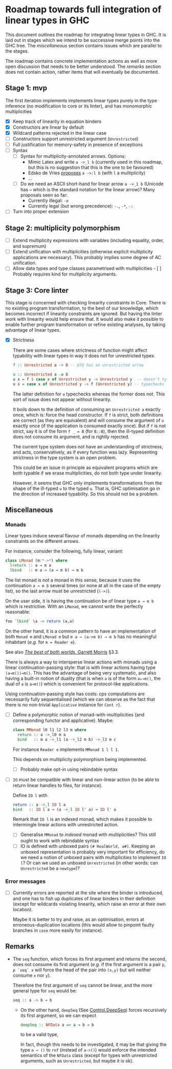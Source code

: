 Roadmap towards full integration of linear types in GHC
=======================================================

This document outlines the roadmap for integrating linear types in
GHC. It is laid out in stages which we intend to be successive merge
points into the GHC tree. The _miscellaneous_ section contains issues
which are parallel to the stages.

The roadmap contains concrete implementation actions as well as more
open discussion that needs to be better understood. The _remarks_
section does not contain action, rather items that will eventually be
documented.

Stage 1: mvp
------------

The first iteration implements implements linear types purely in the
type inference (no modification to core or its linter), and has
monomorphic multiplicities

- [x] Keep track of linearity in equation binders
- [x] Constructors are linear by default
- [x] Wildcard patterns rejected in the linear case
- [ ] Constructors support unrestricted argument (`Unrestricted`)
- [ ] Full justification for memory-safety in presence of exceptions
- [ ] Syntax
    - [ ] Syntax for multiplicity-annotated arrows. Options:
        - Mimic Latex and write `a ->_l b` (currently used in this
          roadmap, but this is no suggestion that this is the one to
          be favoured)
        - Edsko de Vries [proposes][edsko-blog] `a ->:l b` (with `l` a
          multiplicity)
        - …
    - [ ] Do we need an ASCII short-hand for linear arrow `a ->_1 b`
         (Unicode has `⊸` which is the standard notation for the
         linear arrow)? Many proposals seen so far:
        - Currently illegal: `-o`
        - Currently legal (but wrong precedence): `-.`, `-*`, `-:`
- [ ] Turn into proper extension

Stage 2: multiplicity polymorphism
----------------------------------

- [ ] Extend multiplicity expressions with variables (including
      equality, order, and supremum)
- [ ] Extend unification with multiplicities (otherwise explicit
      multiplicity applications are necessary). This probably implies
      some degree of AC unification.
- [ ] Allow data types and type classes parametrised with
      multiplicities
      - [ ] Probably requires kind for multiplicity arguments.

Stage 3: Core linter
--------------------

This stage is concerned with checking linearity constraints in
Core. There is no existing program transformation, to the best of our
knowledge, which becomes incorrect if linearity constraints are
ignored. But having the linter work with linearity would help ensure
that. It would also make it possible to enable further program
transformation or refine existing analyses, by taking advantage of
linear types.

- [x] Strictness

  There are some cases where strictness of function might affect
  typability with linear types in way it does not for unrestricted
  types.

  ```haskell
  f :: Unrestricted a -> B -- @f@ has an unrestricted arrow

  u :: Unrestricted a -o B
  u x = f $ case x of Unrestricted y -> Unrestricted y  -- doesn't typecheck
  u x = case x of Unrestricted y -> f (Unrestricted y) -- typechecks
  ```

  The latter definition for `u` typechecks whereas the former does
  not. This sort of issue does not appear without linearity.

  It boils down to the definition of consuming an `Unrestricted a`
  exactly once, which is: force the head constructor. If `f` is
  strict, both definitions are correct (as they are equivalent) and
  will consume the argument of `u` exactly once (if the application is
  consumed exactly once). But if `f` is not strict, say it is of the
  form `f _ = B` (for `B::B`), then the ill-typed definition does not
  consume its argument, and is rightly rejected.

  The current type system does not have an understanding of
  strictness, and acts, conservatively, as if every function was
  lazy. Representing strictness in the type system is an open problem.

  This could be an issue in principle as equivalent programs which are
  both typable if we erase multiplicities, do not both type under
  linearity.

  However, it seems that GHC only implements transformations from the
  shape of the ill-typed `u` to the typed `u`. That is, GHC
  optimisation go in the direction of increased typability. So this
  should not be a problem.

Miscellaneous
-------------

### Monads ###

Linear types induce several flavour of monads depending on the
linearity constraints on the different arrows.

For instance, consider the following, fully linear, variant:

```haskell
class LMonad (m:*->*) where
  lreturn :: a ⊸ m a
  lbind   :: m a ⊸ (a ⊸ m b) ⊸ m b
```

The list monad is not a monad in this sense, because it uses the
continuation `a ⊸ m b` several times (or none at all in the case of
the empty list), so the last arrow must be unrestricted (`(->)`).

On the user side, it is having the continuation be of linear type `a
⊸ m b` which is restrictive. With an `LMonad`, we cannot write the
perfectly reasonable:

```haskell
foo `lbind` \a -> return (a,a)
```

On the other hand, it is a common pattern to have an implementation
of both `Monad m` and `LMonad m` but `m a ⊸ (a->m b) ⊸ m b` has no
meaningful inhabitant (_e.g._ for `m = Reader e`).

See also [_The best of both worlds_, Garrett Morris][best-of-both-worlds]
§3.3.

There is always a way to intersperse linear actions with monads using
a linear continuation-passing style: that is with linear actions
having type `(a⊸m())⊸m()`. This has the advantage of being very
systematic, and also having a built-in notion of duality (that is when
`a` is of the form `a₀⊸m()`, the dual of `a` is `a⊸m()`) which is
convenient for protocol-like applications.

Using continuation-passing style has costs: cps computations are
necessarily fully sequentialised (which we can observe as the fact
that there is no non-trivial `Applicative` instance for `Cont r`).

- [ ] Define a polymorphic notion of monad-with-multiplicities (and
  corresponding functor and applicative). Maybe:

  ```haskell
  class MMonad l0 l1 l2 l3 m where
    return :: a ->_l0 m a
    bind   :: m a ->_l1 (a ->_l2 m b) ->_l3 m c
  ```

  For instance `Reader e` implements `MMonad 1 l l 1`.

  This depends on multiplicity polymorphism being implemented.

    - [ ] Probably make opt-in using rebindable syntax

- [ ] `IO` must be compatible with linear and non-linear action (to be
  able to return linear handles to files, for instance).

  Define `IO l` with
  ```haskell
  return :: a ->_l IO l a
  bind   :: IO l a ⊸ (a ->_l IO l' a) ⊸ IO l' a
  ```

  Remark that `IO l` is an indexed monad, which makes it possible
  to intermingle linear actions with unrestricted action.

    - [ ] Generalise `MMonad` to _indexed_ monad with multiplicities?
          This still ought to work with rebindable syntax
    - [ ] IO is defined with unboxed pairs `(# RealWorld,
          a#)`. Keeping an unboxed representation is probably very
          important for efficiency, do we need a notion of unboxed
          pairs with multiplicities to implement `IO l`? Or can we
          used an unboxed `Unrestricted` (in other words: can
          `Unrestricted` be a `newtype`)?

### Error messages ###

- [ ] Currently errors are reported at the site where the binder is
  introduced, and one has to fish up duplicates of linear binders
  in their definition (except for wildcards violating linearity,
  which raise an error at their own location).

  Maybe it is better to try and raise, as an optimisation, errors
  at erroneous-duplication locations (this would allow to pinpoint
  faulty branches in `case` more easily for instance).

Remarks
-------

- The `seq` function, which forces its first argument and returns the
  second, does not consume its first argument (_e.g._ if the first
  argument is a pair `p`, ``p `seq` x`` will force the head of the
  pair into `(x,y)` but will neither consume `x` nor `y`).

  Therefore the first argument of `seq` cannot be linear, and the more
  general type for `seq` would be:

  ```haskell
  seq :: a -> b ⊸ b
  ```

    - On the other hand, `deepSeq` (See [Control.DeepSeq][DeepSeq])
      forces recursively its first argument, so we can expect

      ```haskell
      deepSeq :: NFData a => a ⊸ b ⊸ b
      ```

      to be a valid type,

      In fact, though this needs to be investigated, it may be that
      giving the type `a ⊸ ()` to `rnf` (instead of `a->()`) would
      enforce the intended semantics of the `NFData` class (except for
      types with unrestricted arguments, such as `Unrestricted`, but
      maybe it is ok).

[best-of-both-worlds]: http://doi.acm.org/10.1145/2951913.2951925
[DeepSeq]: https://www.stackage.org/haddock/lts-8.6/deepseq-1.4.2.0/Control-DeepSeq.html
[edsko-blog]: http://edsko.net/2017/01/08/linearity-in-haskell/
<!--  LocalWords:  monads Roadmap polymorphism monad sequentialised
 -->
<!--  LocalWords:  monomorphic Wildcard roadmap supremum parametrised
 -->
<!--  LocalWords:  linter typability typable wildcards
 -->
